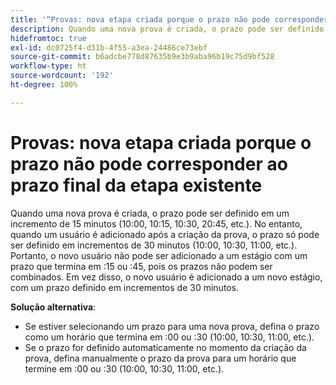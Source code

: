 ```yaml
---
title: '“Provas: nova etapa criada porque o prazo não pode corresponder ao prazo final da etapa existente”'
description: Quando uma nova prova é criada, o prazo pode ser definido em um incremento de 15 minutos (10:00, 10:15, 10:30, 20:45, etc.). No entanto, quando um usuário é adicionado após a criação da prova, o prazo só pode ser definido em incrementos de 30 minutos (10:00, 10:30, 11:00, etc.).
hidefromtoc: true
exl-id: dc0725f4-d31b-4f55-a3ea-24486ce73ebf
source-git-commit: b6adcbe778d87635b9e3b9aba96b19c75d9bf528
workflow-type: ht
source-wordcount: '192'
ht-degree: 100%

---
```


# Provas: nova etapa criada porque o prazo não pode corresponder ao prazo final da etapa existente

<!--Requested article-->

Quando uma nova prova é criada, o prazo pode ser definido em um incremento de 15 minutos (10:00, 10:15, 10:30, 20:45, etc.). No entanto, quando um usuário é adicionado após a criação da prova, o prazo só pode ser definido em incrementos de 30 minutos (10:00, 10:30, 11:00, etc.). Portanto, o novo usuário não pode ser adicionado a um estágio com um prazo que termina em :15 ou :45, pois os prazos não podem ser combinados. Em vez disso, o novo usuário é adicionado a um novo estágio, com um prazo definido em incrementos de 30 minutos.

**Solução alternativa**:

* Se estiver selecionando um prazo para uma nova prova, defina o prazo como um horário que termina em :00 ou :30 (10:00, 10:30, 11:00, etc.).
* Se o prazo for definido automaticamente no momento da criação da prova, defina manualmente o prazo da prova para um horário que termine em :00 ou :30 (10:00, 10:30, 11:00, etc.).
